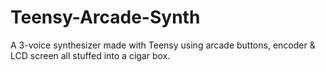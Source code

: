 # Teensy-Arcade-Synth
A 3-voice synthesizer made with Teensy using arcade buttons, encoder &amp; LCD screen all stuffed into a cigar box.
